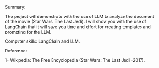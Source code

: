 Summary:

The project will demonstrate with the use of LLM to analyze the document of the movie (Star Wars: The Last Jedi). I will show you with the use of LangChain that it will save you time and effort for creating templates and prompting for the LLM.

Computer skills: LangChain and LLM.

Reference:

1-	Wikipedia: The Free Encyclopedia (Star Wars: The Last Jedi -2017).

